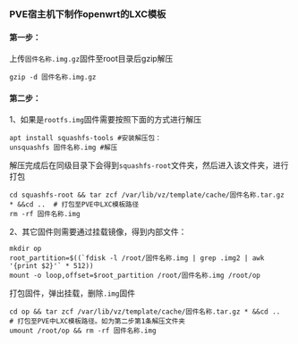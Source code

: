 ### PVE宿主机下制作openwrt的LXC模板

#### 第一步：

上传`固件名称.img.gz`固件至root目录后gzip解压

```
gzip -d 固件名称.img.gz
```

#### 第二步：

1、如果是`rootfs.img`固件需要按照下面的方式进行解压

```
apt install squashfs-tools #安装解压包：
unsquashfs 固件名称.img #解压
```

解压完成后在同级目录下会得到`squashfs-root`文件夹，然后进入该文件夹，进行打包

```
cd squashfs-root && tar zcf /var/lib/vz/template/cache/固件名称.tar.gz * &&cd ..  # 打包至PVE中LXC模板路径
rm -rf 固件名称.img
```

2、其它固件则需要通过挂载镜像，得到内部文件：

```
mkdir op
root_partition=$((`fdisk -l /root/固件名称.img | grep .img2 | awk '{print $2}'` * 512))
mount -o loop,offset=$root_partition /root/固件名称.img /root/op
```

打包固件，弹出挂载，删除`.img`固件
```
cd op && tar zcf /var/lib/vz/template/cache/固件名称.tar.gz * &&cd ..  # 打包至PVE中LXC模板路径。如为第二步第1条解压文件夹
umount /root/op && rm -rf 固件名称.img
```

